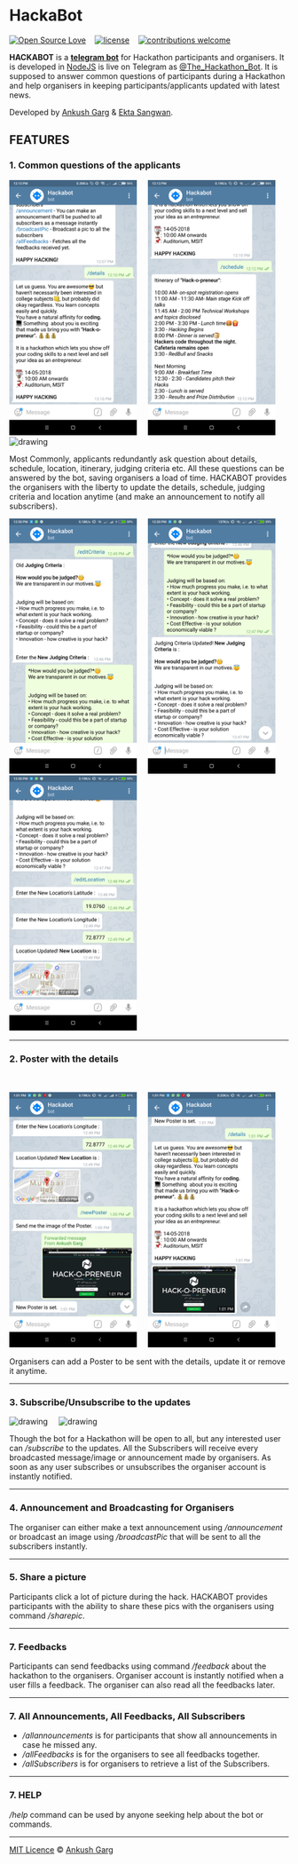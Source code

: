 # HackaBot

[![Open Source Love](https://badges.frapsoft.com/os/v2/open-source.svg?v=102)](https://github.com/ankushgarg1998/telegram-bot)  &nbsp;&nbsp;
[![license](https://img.shields.io/github/license/mashape/apistatus.svg)](https://github.com/ankushgarg1998/telegram-bot)  &nbsp;&nbsp;
[![contributions welcome](https://img.shields.io/badge/contributions-welcome-brightgreen.svg?style=flat)](https://github.com/ankushgarg1998/telegram-bot)

**HACKABOT** is a [**telegram bot**](https://telegram.org/blog/bot-revolution) for Hackathon participants and organisers. It is developed in [NodeJS](https://nodejs.org/en/) is live on Telegram as [@The_Hackathon_Bot](https://web.telegram.org/#/im?p=@The_Hackathon_Bot). It is supposed to answer common questions of participants during a Hackathon and help organisers in keeping participants/applicants updated with latest news.

Developed by [Ankush Garg](https://ankushgarg1998.github.io/) & [Ekta Sangwan](http://github.com/ektasangwan).

## FEATURES

### 1. Common questions of the applicants

<img src="./assets/details.png" alt="drawing" style="width: 230px;"/>&nbsp;&nbsp;&nbsp;&nbsp;
<img src="./assets/schedule.png" alt="drawing" style="width: 230px;"/>&nbsp;&nbsp;&nbsp;&nbsp;
<img src="./assets/location.gif" alt="drawing" style="width: 250px;"/>

Most Commonly, applicants redundantly ask question about details, schedule, location, itinerary, judging criteria etc. All these questions can be answered by the bot, saving organisers a load of time. HACKABOT provides the organisers with the liberty to update the details, schedule, judging criteria and location anytime (and make an announcement to notify all subscribers).

<img src="./assets/edit-criteria1.png" alt="drawing" style="width: 230px;"/>&nbsp;&nbsp;&nbsp;&nbsp;
<img src="./assets/edit-criteria2.png" alt="drawing" style="width: 230px;"/>&nbsp;&nbsp;&nbsp;&nbsp;
<img src="./assets/edit-location.png" alt="drawing" style="width: 230px;"/>

<hr>

### 2. Poster with the details


<br><br>
<img src="./assets/Poster1.png" alt="drawing" style="width: 230px;"/>&nbsp;&nbsp;&nbsp;&nbsp;
<img src="./assets/Poster2.png" alt="drawing" style="width: 230px;"/>&nbsp;&nbsp;&nbsp;&nbsp;

Organisers can add a Poster to be sent with the details, update it or remove it anytime.

<hr>

### 3. Subscribe/Unsubscribe to the updates

<img src="./assets/subscribe-par.gif" alt="drawing" style="width: 230px;"/>&nbsp;&nbsp;&nbsp;&nbsp;
<img src="./assets/subscribe-org.gif" alt="drawing" style="width: 230px;"/>&nbsp;&nbsp;&nbsp;&nbsp;

Though the bot for a Hackathon will be open to all, but any interested user can */subscribe* to the updates. All the Subscribers will receive every broadcasted message/image or announcement made by organisers. As soon as any user subscribes or unsubscribes the organiser account is instantly notified.

<hr>

### 4. Announcement and Broadcasting for Organisers
The organiser can either make a text announcement using */announcement* or broadcast an image using */broadcastPic* that will be sent to all the subscribers instantly.

<hr>

### 5. Share a picture
Participants click a lot of picture during the hack. HACKABOT provides participants with the ability to share these pics with the organisers using command */sharepic*.

<hr>

### 7. Feedbacks
Participants can send feedbacks using command */feedback* about the hackathon to the organisers. Organiser account is instantly notified when a user fills a feedback. The organiser can also read all the feedbacks later.

<hr>

### 7. All Announcements, All Feedbacks, All Subscribers
- */allannouncements* is for participants that show all announcements in case he missed any.
- */allFeedbacks* is for the organisers to see all feedbacks together.
- */allSubscribers* is for organisers to retrieve a list of the Subscribers.

<hr>

### 7. HELP
*/help* command can be used by anyone seeking help about the bot or commands.

<hr>


[MIT Licence](https://github.com/ankushgarg1998/telegram-bot/blob/master/LICENSE) © [Ankush Garg](https://ankushgarg1998.github.io/)
